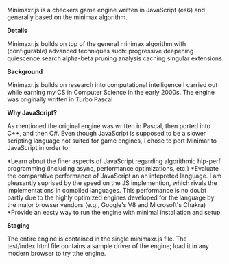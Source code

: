 ﻿Minimaxr.js is a checkers game engine written in JavaScript (es6) and generally based on the minimax algorithm.

**Details**

Minimaxr.js builds on top of the general minimax algorithm with (configurable) advanced techniques such:
progressive deepening
quiescence search 
alpha-beta pruning
analysis caching
singular extensions

 
**Background**

Minimaxr.js builds on research into computational intelligence I carried out while earning my CS in Computer Science in the early 2000s. 
The engine was originally written in Turbo Pascal

**Why JavaScript?**

As mentioned the original engine was written in Pascal, then ported into C++, and then C#.
Even though JavaScript is supposed to be a slower scripting language not suited for game engines, I chose to port Minimar to JavaScript in order to:

*Learn about the finer aspects of JavaScript regarding algorithmic hip-perf programming (including async, performance optimizations, etc.)
*Evaluate the comparative performance of JavaScript an an intepreted language. I am pleasantly suprised by the speed on the JS implemention, which rivals the implementations in compiled languages. This performance is no doubt partly due to the highly optimized engines developed for the language by the major browser vendors (e.g., Google's V8 and Microsoft's Chakra)
*Provide an easty way to run the engine with minimal installation and setup


**Staging**

The entire engine is contained in the single minimaxr.js file. 
The test/index.html file contains a sample driver of the engine; load it in any modern browser to try tthe engine.

